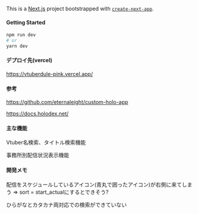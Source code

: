 This is a [Next.js](https://nextjs.org/) project bootstrapped with [`create-next-app`](https://github.com/vercel/next.js/tree/canary/packages/create-next-app).

#### Getting Started
```bash
npm run dev
# or
yarn dev
```


#### デプロイ先(vercel)
https://vtuberdule-pink.vercel.app/


#### 参考
https://github.com/eternaleight/custom-holo-app

https://docs.holodex.net/

#### 主な機能
Vtuber名検索、タイトル検索機能

事務所別配信状況表示機能

#### 開発メモ
配信をスケジュールしているアイコン(青丸で囲ったアイコン)が右側に来てしまう =>
sort = start_actualにするとできそう?

ひらがなとカタカナ両対応での検索ができていない